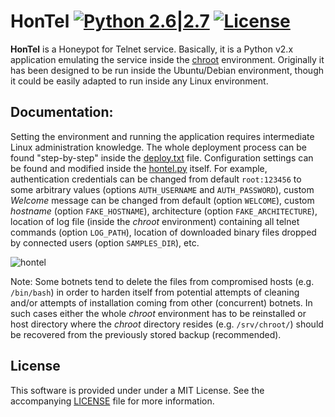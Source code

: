 # HonTel [![Python 2.6|2.7](https://img.shields.io/badge/python-2.6|2.7-yellow.svg)](https://www.python.org/) [![License](https://img.shields.io/badge/license-MIT-blue.svg)](https://github.com/stamparm/hontel#license-mit)

**HonTel** is a Honeypot for Telnet service. Basically, it is a Python v2.x application emulating the service inside the [chroot](https://help.ubuntu.com/community/BasicChroot) environment. Originally it has been designed to be run inside the Ubuntu/Debian environment, though it could be easily adapted to run inside any Linux environment.

## Documentation:

Setting the environment and running the application requires intermediate Linux administration knowledge. The whole deployment process can be found "step-by-step" inside the [deploy.txt](https://github.com/stamparm/hontel/blob/master/deploy.txt) file. Configuration settings can be found and modified inside the [hontel.py](https://github.com/stamparm/hontel/blob/master/hontel.py) itself. For example, authentication credentials can be changed from default `root:123456` to some arbitrary values (options `AUTH_USERNAME` and `AUTH_PASSWORD`), custom *Welcome* message can be changed from default <blank> (option `WELCOME`), custom *hostname* (option `FAKE_HOSTNAME`), architecture (option `FAKE_ARCHITECTURE`), location of log file (inside the *chroot* environment) containing all telnet commands (option `LOG_PATH`), location of downloaded binary files dropped by connected users (option `SAMPLES_DIR`), etc.

![hontel](http://i.imgur.com/zLCMLML.png)

Note: Some botnets tend to delete the files from compromised hosts (e.g. `/bin/bash`) in order to harden itself from potential attempts of cleaning and/or attempts of installation coming from other (concurrent) botnets. In such cases either the whole *chroot* environment has to be reinstalled or host directory where the *chroot* directory resides (e.g. `/srv/chroot/`) should be recovered from the previously stored backup (recommended).

## License

This software is provided under under a MIT License. See the accompanying [LICENSE](https://github.com/stamparm/hontel/blob/master/LICENSE) file for more information.

